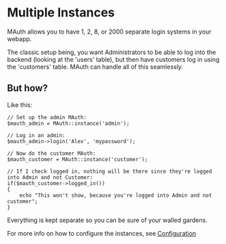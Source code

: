 # Multiple Instances

MAuth allows you to have 1, 2, 8, or 2000 separate login systems in your webapp.

The classic setup being, you want Administrators to be able to log into the backend (looking at the 'users' table), but then have customers log in using the 'customers' table. MAuth can handle all of this seamlessly.

## But how?

Like this:

	// Set up the admin MAuth:
	$mauth_admin = MAuth::instance('admin');
	
	// Log in an admin:
	$mauth_admin->login('Alex', 'mypassword');
	
	// Now do the customer MAuth:
	$mauth_customer = MAuth::instance('customer');
	
	// If I check logged in, nothing will be there since they're logged into Admin and not Customer:
	if($mauth_customer->logged_in())
	{
		echo "This won't show, because you're logged into Admin and not customer";
	}
	
Everything is kept separate so you can be sure of your walled gardens.

For more info on how to configure the instances, see [Configuration](mauth.config)